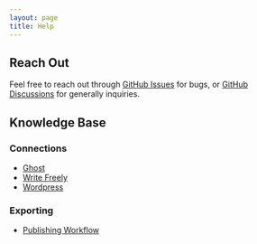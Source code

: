 ```yaml
---
layout: page
title: Help
---
```


## Reach Out

Feel free to reach out through [GitHub Issues](https://github.com/kmwallio/ThiefMD/issues) for bugs, or [GitHub Discussions](https://github.com/kmwallio/ThiefMD/discussions) for generally inquiries.

## Knowledge Base

### Connections

* [Ghost](/help/ghost)
* [Write Freely](/help/write-freely)
* [Wordpress](/help/wordpress)

### Exporting

* [Publishing Workflow](/tips/novel-writing/#sharing-your-work)
